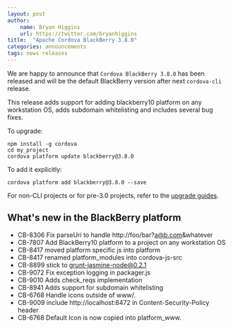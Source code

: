 ```yaml
---
layout: post
author:
    name: Bryan Higgins
    url: https://twitter.com/bryanhiggins
title:  "Apache Cordova BlackBerry 3.8.0"
categories: announcements
tags: news releases
---
```

We are happy to announce that `Cordova BlackBerry 3.8.0` has been released and will be the
default BlackBerry version after next `cordova-cli` release.

This release adds support for adding blackberry10 platform on any workstation OS, adds subdomain whitelisting and includes several bug fixes.

To upgrade:

    npm install -g cordova
    cd my_project
    cordova platform update blackberry@3.8.0

To add it explicitly:

    cordova platform add blackberry@3.8.0 --save

For non-CLI projects or for pre-3.0 projects, refer to the [upgrade guides](http://cordova.apache.org/docs/en/edge/guide_platforms_index.md.html).

<!--more-->
## What's new in the BlackBerry platform
* CB-8306 Fix parseUri to handle http://foo/bar?a@b.com&whatever
* CB-7807 Add BlackBerry10 platform to a project on any workstation OS
* CB-8417 moved platform specific js into platform
* CB-8417 renamed platform_modules into cordova-js-src
* CB-8899 stick to grunt-jasmine-node@0.2.1
* CB-9072 Fix exception logging in packager.js
* CB-9010 Adds check_reqs implementation
* CB-8941 Adds support for subdomain whitelisting
* CB-6768 Handle icons outside of www/.
* CB-9009 include http://localhost:8472 in Content-Security-Policy header
* CB-6768 Default Icon is now copied into platform_www.
